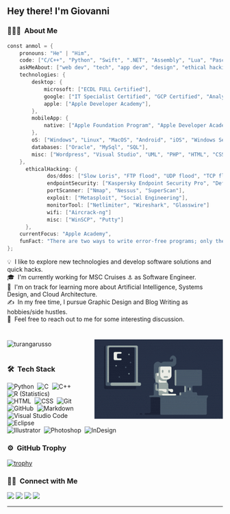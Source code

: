 <h2>Hey there! I'm Giovanni</h2>

<!-- ## Hey there! I'm Giovanni -->
### 👨🏻‍💻 &nbsp;About Me

```swift
const anmol = {
    pronouns: "He" | "Him",
    code: ["C/C++", "Python", "Swift", ".NET", "Assembly", "Lua", "Pascal"],
    askMeAbout: ["web dev", "tech", "app dev", "design", "ethical hacking", "gaming"],
    technologies: {
        desktop: {
            microsoft: ["ECDL FULL Certified"],
            google: ["IT Specialist Certified", "GCP Certified", "Analytics Pro"],
            apple: ["Apple Developer Academy"],
        },
        mobileApp: {
            native: ["Apple Foundation Program", "Apple Developer Academy"]
        },
        oS: ["Windows", "Linux", "MacOS", "Android", "iOS", "Windows Server"],
        databases: ["Oracle", "MySql", "SQL"],
        misc: ["Wordpress", "Visual Studio", "UML", "PHP", "HTML", "CSS"]
    },
      ethicalHacking: {
             dos/ddos: ["Slow Loris", "FTP flood", "UDP flood", "TCP flood", "ICMP flood", "SYN flood", "Ufonet Botnet"],
             endpointSecurity: ["Kaspersky Endpoint Security Pro", "Defender Endpoint", "Cloudflare"],
             portScanner: ["Nmap", "Nessus", "SuperScan"],
             exploit: ["Metasploit", "Social Engineering"],
             monitorTool: ["Netlimiter", "Wireshark", "Glasswire"]
             wifi: ["Aircrack-ng"]
             misc: ["WinSCP", "Putty"]
      },
    currentFocus: "Apple Academy",
    funFact: "There are two ways to write error-free programs; only the third one works"
};
```

💡 &nbsp;I like to explore new technologies and develop software solutions and quick hacks.\
🎓 &nbsp;I'm currently working for MSC Cruises ⚓ as Software Engineer.\
🌱 &nbsp;I'm on track for learning more about Artificial Intelligence, Systems Design, and Cloud Architecture.\
✍️ &nbsp;In my free time, I pursue Graphic Design and Blog Writing as hobbies/side hustles.\
💬 &nbsp;Feel free to reach out to me for some interesting discussion.

#

<img alt="Night Coding" src="https://raw.githubusercontent.com/AVS1508/AVS1508/master/assets/Night-Coding.gif" align="right"/>

<p><img align="center" src="https://github-readme-stats.vercel.app/api?username=turangarusso&&show_icons=true&title_color=ffffff&icon_color=bb2acf&text_color=daf7dc&bg_color=151515" alt="turangarusso" /></p>

#

### 🛠 &nbsp;Tech Stack

![Python](https://img.shields.io/badge/-Python-05122A?style=flat&logo=python)&nbsp;
![C](https://img.shields.io/badge/-C-05122A?style=flat&logo=C&logoColor=A8B9CC)&nbsp;
![C++](https://img.shields.io/badge/-C++-05122A?style=flat&logo=C%2B%2B&logoColor=00599C)&nbsp;
![R (Statistics)](https://img.shields.io/badge/-R-05122A?style=flat&logo=R&logoColor=276DC3)\
![HTML](https://img.shields.io/badge/-HTML-05122A?style=flat&logo=HTML5)&nbsp;
![CSS](https://img.shields.io/badge/-CSS-05122A?style=flat&logo=CSS3&logoColor=1572B6)&nbsp;
![Git](https://img.shields.io/badge/-Git-05122A?style=flat&logo=git)&nbsp;
![GitHub](https://img.shields.io/badge/-GitHub-05122A?style=flat&logo=github)&nbsp;
![Markdown](https://img.shields.io/badge/-Markdown-05122A?style=flat&logo=markdown)\
![Visual Studio Code](https://img.shields.io/badge/-Visual%20Studio%20Code-05122A?style=flat&logo=visual-studio-code&logoColor=007ACC)&nbsp;
![Eclipse](https://img.shields.io/badge/-Eclipse-05122A?style=flat&logo=eclipse-ide&logoColor=2C2255)\
![Illustrator](https://img.shields.io/badge/-Illustrator-05122A?style=flat&logo=adobe-illustrator)&nbsp;
![Photoshop](https://img.shields.io/badge/-Photoshop-05122A?style=flat&logo=adobe-photoshop)&nbsp;
![InDesign](https://img.shields.io/badge/-InDesign-05122A?style=flat&logo=adobe-indesign)

### ⚙️ &nbsp;GitHub Trophy

[![trophy](https://github-profile-trophy.vercel.app/?username=turangarusso&theme=onedark)](https://github.com/turangarusso/github-profile-trophy)


### 🤝🏻 &nbsp;Connect with Me

<p align="center">

<a href="https://www.facebook.com/jhonny.russo"><img src="https://img.shields.io/badge/Facebook-%231877F2.svg?style=for-the-badge&logo=Facebook&logoColor=white"/></a>
<a href="https://discordapp.com/users/831668263351484416"><img src="https://img.shields.io/badge/Discord-%235865F2.svg?style=for-the-badge&logo=discord&logoColor=white"/></a>
<a href="https://www.linkedin.com/in/giovanni-mario-russo-474855187/"><img src="https://img.shields.io/badge/linkedin-%230077B5.svg?style=for-the-badge&logo=linkedin&logoColor=white"/></a>
<a href=""><img src="https://img.shields.io/badge/Gmail-D14836?style=for-the-badge&logo=gmail&logoColor=white"/></a>
</p>

-----
